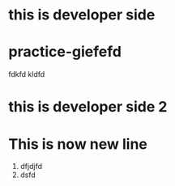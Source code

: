 # this is developer side
# practice-giefefd
fdkfd
kldfd
# this is developer side 2
# This is now new line

1. dfjdjfd
2. dsfd